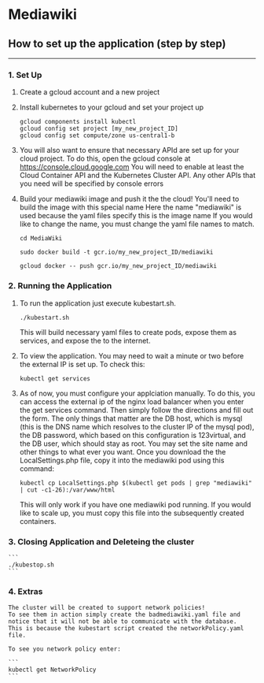 # Mediawiki

## How to set up the application (step by step)
------------------------------------------------

### 1. Set Up
1. Create a gcloud account and a new project

2. Install kubernetes to your gcloud and set your project up 

	``` 
	gcloud components install kubectl
	gcloud config set project [my_new_project_ID]
	gcloud config set compute/zone us-central1-b

	```

3. You will also want to ensure that necessary APId are set up for your cloud project.
	To do this, open the gcloud console at https://console.cloud.google.com
	You will need to enable at least the Cloud Container API and the Kubernetes Cluster API.
	Any other APIs that you need will be specified by console errors


4. Build your mediawiki image and push it the the cloud!
	You'll need to build the image with this special name
	Here the name "mediawiki" is used because the yaml files specify this is the image name
	If you would like to change the name, you must change the yaml file names to match.

	```
	cd MediaWiki
	
	sudo docker build -t gcr.io/my_new_project_ID/mediawiki
	
	gcloud docker -- push gcr.io/my_new_project_ID/mediawiki

	```

 
### 2. Running the Application

1. To run the application just execute kubestart.sh.
	```
	./kubestart.sh
	```

	This will build necessary yaml files to create pods, expose them as services, and expose the to the internet.

2. To view the application. You may need to wait a minute or two before the external IP is set up.
	To check this:
	
	```
	kubectl get services
	```

3. As of now, you must configure your applciation manually. To do this, you can access the external ip of the nginx load balancer when
	you enter the get services command.
	Then simply follow the directions and fill out the form. The only things that matter are the DB host, 
	which is mysql (this is the DNS name which resolves to the cluster IP of the mysql pod),
	the DB password, which based on this configuration is 123virtual, and the DB user, which should stay as root.
	You may set the site name and other things to what ever you want.
	Once you download the the LocalSettings.php file, copy it into the mediawiki pod using this command:

	```
	kubectl cp LocalSettings.php $(kubectl get pods | grep "mediawiki" | cut -c1-26):/var/www/html
	```
	
	This will only work if you have one mediawiki pod running. If you would like to scale up, you must copy this file into the 
	subsequently created containers.
	

### 3. Closing Application and Deleteing the cluster

	```
	./kubestop.sh
	```


### 4. Extras

	The cluster will be created to support network policies!
	To see them in action simply create the badmediawiki.yaml file and notice that it will not be able to communicate with the database.
	This is because the kubestart script created the networkPolicy.yaml file.

	To see you network policy enter:

	```
	kubectl get NetworkPolicy
	```
